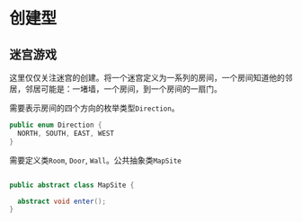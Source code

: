 # 创建型

## 迷宫游戏

这里仅仅关注迷宫的创建。将一个迷宫定义为一系列的房间，一个房间知道他的邻居，邻居可能是：一堵墙，一个房间，到一个房间的一扇门。


需要表示房间的四个方向的枚举类型`Direction`。

```java
public enum Direction {
  NORTH, SOUTH, EAST, WEST
}
```

需要定义类`Room`, `Door`, `Wall`。公共抽象类`MapSite`



```java

public abstract class MapSite {

  abstract void enter();
}
